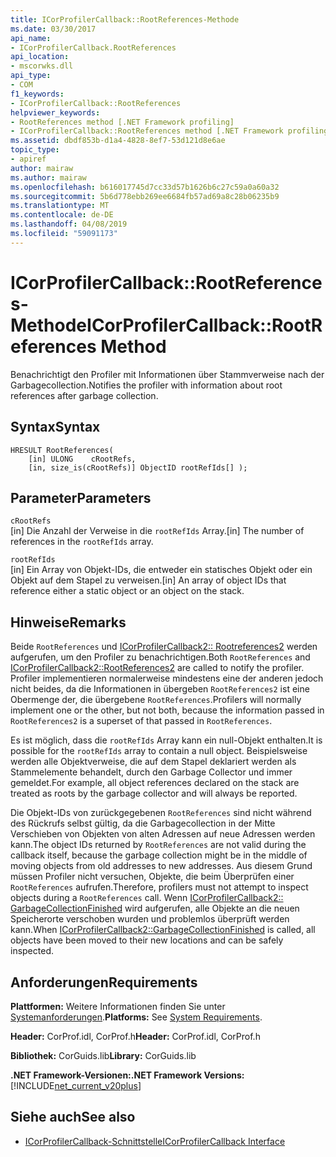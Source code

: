 ```yaml
---
title: ICorProfilerCallback::RootReferences-Methode
ms.date: 03/30/2017
api_name:
- ICorProfilerCallback.RootReferences
api_location:
- mscorwks.dll
api_type:
- COM
f1_keywords:
- ICorProfilerCallback::RootReferences
helpviewer_keywords:
- RootReferences method [.NET Framework profiling]
- ICorProfilerCallback::RootReferences method [.NET Framework profiling]
ms.assetid: dbdf853b-d1a4-4828-8ef7-53d121d8e6ae
topic_type:
- apiref
author: mairaw
ms.author: mairaw
ms.openlocfilehash: b616017745d7cc33d57b1626b6c27c59a0a60a32
ms.sourcegitcommit: 5b6d778ebb269ee6684fb57ad69a8c28b06235b9
ms.translationtype: MT
ms.contentlocale: de-DE
ms.lasthandoff: 04/08/2019
ms.locfileid: "59091173"
---
```

# <a name="icorprofilercallbackrootreferences-method"></a><span data-ttu-id="202d0-102">ICorProfilerCallback::RootReferences-Methode</span><span class="sxs-lookup"><span data-stu-id="202d0-102">ICorProfilerCallback::RootReferences Method</span></span>
<span data-ttu-id="202d0-103">Benachrichtigt den Profiler mit Informationen über Stammverweise nach der Garbagecollection.</span><span class="sxs-lookup"><span data-stu-id="202d0-103">Notifies the profiler with information about root references after garbage collection.</span></span>  
  
## <a name="syntax"></a><span data-ttu-id="202d0-104">Syntax</span><span class="sxs-lookup"><span data-stu-id="202d0-104">Syntax</span></span>  
  
```  
HRESULT RootReferences(  
    [in] ULONG    cRootRefs,  
    [in, size_is(cRootRefs)] ObjectID rootRefIds[] );  
```  
  
## <a name="parameters"></a><span data-ttu-id="202d0-105">Parameter</span><span class="sxs-lookup"><span data-stu-id="202d0-105">Parameters</span></span>  
 `cRootRefs`  
 <span data-ttu-id="202d0-106">[in] Die Anzahl der Verweise in die `rootRefIds` Array.</span><span class="sxs-lookup"><span data-stu-id="202d0-106">[in] The number of references in the `rootRefIds` array.</span></span>  
  
 `rootRefIds`  
 <span data-ttu-id="202d0-107">[in] Ein Array von Objekt-IDs, die entweder ein statisches Objekt oder ein Objekt auf dem Stapel zu verweisen.</span><span class="sxs-lookup"><span data-stu-id="202d0-107">[in] An array of object IDs that reference either a static object or an object on the stack.</span></span>  
  
## <a name="remarks"></a><span data-ttu-id="202d0-108">Hinweise</span><span class="sxs-lookup"><span data-stu-id="202d0-108">Remarks</span></span>  
 <span data-ttu-id="202d0-109">Beide `RootReferences` und [ICorProfilerCallback2:: Rootreferences2](../../../../docs/framework/unmanaged-api/profiling/icorprofilercallback2-rootreferences2-method.md) werden aufgerufen, um den Profiler zu benachrichtigen.</span><span class="sxs-lookup"><span data-stu-id="202d0-109">Both `RootReferences` and [ICorProfilerCallback2::RootReferences2](../../../../docs/framework/unmanaged-api/profiling/icorprofilercallback2-rootreferences2-method.md) are called to notify the profiler.</span></span> <span data-ttu-id="202d0-110">Profiler implementieren normalerweise mindestens eine der anderen jedoch nicht beides, da die Informationen in übergeben `RootReferences2` ist eine Obermenge der, die übergebene `RootReferences`.</span><span class="sxs-lookup"><span data-stu-id="202d0-110">Profilers will normally implement one or the other, but not both, because the information passed in `RootReferences2` is a superset of that passed in `RootReferences`.</span></span>  
  
 <span data-ttu-id="202d0-111">Es ist möglich, dass die `rootRefIds` Array kann ein null-Objekt enthalten.</span><span class="sxs-lookup"><span data-stu-id="202d0-111">It is possible for the `rootRefIds` array to contain a null object.</span></span> <span data-ttu-id="202d0-112">Beispielsweise werden alle Objektverweise, die auf dem Stapel deklariert werden als Stammelemente behandelt, durch den Garbage Collector und immer gemeldet.</span><span class="sxs-lookup"><span data-stu-id="202d0-112">For example, all object references declared on the stack are treated as roots by the garbage collector and will always be reported.</span></span>  
  
 <span data-ttu-id="202d0-113">Die Objekt-IDs von zurückgegebenen `RootReferences` sind nicht während des Rückrufs selbst gültig, da die Garbagecollection in der Mitte Verschieben von Objekten von alten Adressen auf neue Adressen werden kann.</span><span class="sxs-lookup"><span data-stu-id="202d0-113">The object IDs returned by `RootReferences` are not valid during the callback itself, because the garbage collection might be in the middle of moving objects from old addresses to new addresses.</span></span> <span data-ttu-id="202d0-114">Aus diesem Grund müssen Profiler nicht versuchen, Objekte, die beim Überprüfen einer `RootReferences` aufrufen.</span><span class="sxs-lookup"><span data-stu-id="202d0-114">Therefore, profilers must not attempt to inspect objects during a `RootReferences` call.</span></span> <span data-ttu-id="202d0-115">Wenn [ICorProfilerCallback2:: GarbageCollectionFinished](../../../../docs/framework/unmanaged-api/profiling/icorprofilercallback2-garbagecollectionfinished-method.md) wird aufgerufen, alle Objekte an die neuen Speicherorte verschoben wurden und problemlos überprüft werden kann.</span><span class="sxs-lookup"><span data-stu-id="202d0-115">When [ICorProfilerCallback2::GarbageCollectionFinished](../../../../docs/framework/unmanaged-api/profiling/icorprofilercallback2-garbagecollectionfinished-method.md) is called, all objects have been moved to their new locations and can be safely inspected.</span></span>  
  
## <a name="requirements"></a><span data-ttu-id="202d0-116">Anforderungen</span><span class="sxs-lookup"><span data-stu-id="202d0-116">Requirements</span></span>  
 <span data-ttu-id="202d0-117">**Plattformen:** Weitere Informationen finden Sie unter [Systemanforderungen](../../../../docs/framework/get-started/system-requirements.md).</span><span class="sxs-lookup"><span data-stu-id="202d0-117">**Platforms:** See [System Requirements](../../../../docs/framework/get-started/system-requirements.md).</span></span>  
  
 <span data-ttu-id="202d0-118">**Header:** CorProf.idl, CorProf.h</span><span class="sxs-lookup"><span data-stu-id="202d0-118">**Header:** CorProf.idl, CorProf.h</span></span>  
  
 <span data-ttu-id="202d0-119">**Bibliothek:** CorGuids.lib</span><span class="sxs-lookup"><span data-stu-id="202d0-119">**Library:** CorGuids.lib</span></span>  
  
 **<span data-ttu-id="202d0-120">.NET Framework-Versionen:</span><span class="sxs-lookup"><span data-stu-id="202d0-120">.NET Framework Versions:</span></span>** [!INCLUDE[net_current_v20plus](../../../../includes/net-current-v20plus-md.md)]  
  
## <a name="see-also"></a><span data-ttu-id="202d0-121">Siehe auch</span><span class="sxs-lookup"><span data-stu-id="202d0-121">See also</span></span>

- [<span data-ttu-id="202d0-122">ICorProfilerCallback-Schnittstelle</span><span class="sxs-lookup"><span data-stu-id="202d0-122">ICorProfilerCallback Interface</span></span>](../../../../docs/framework/unmanaged-api/profiling/icorprofilercallback-interface.md)
